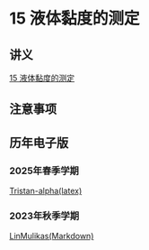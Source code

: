 # 15 液体黏度的测定

## 讲义

[15 液体黏度的测定](https://github.com/dark-but-spark/SUSTech-PHY104B-Yellow-Pages/blob/main/docs/15/15.pdf)

## 注意事项


## 历年电子版

### 2025年春季学期

[Tristan-alpha(latex)](https://github.com/Tristan-alpha/Phylab-PHY104B-SUSTech/tree/main/%E6%B6%B2%E4%BD%93%E9%BB%8F%E5%BA%A6%E6%B5%8B%E5%AE%9A)

### 2023年秋季学期
[LinMulikas(Markdown)](https://github.com/LinMulikas/PHY104B-Experiments-of-Fundamental-Physics/tree/main/Lab%202%20%E6%B6%B2%E4%BD%93%E7%B2%98%E5%BA%A6%E7%9A%84%E6%B5%8B%E5%AE%9A)